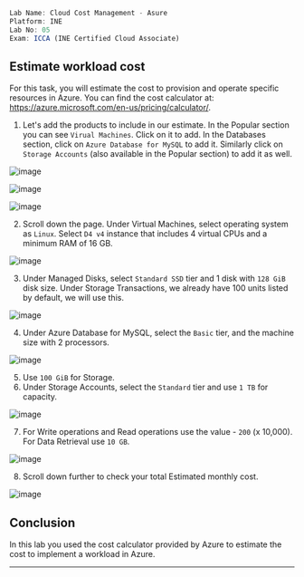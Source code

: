```jsx
Lab Name: Cloud Cost Management - Asure
Platform: INE
Lab No: 05
Exam: ICCA (INE Certified Cloud Associate)
```

## Estimate workload cost

For this task, you will estimate the cost to provision and operate specific resources in Azure. You can find the cost calculator at: https://azure.microsoft.com/en-us/pricing/calculator/.

1. Let's add the products to include in our estimate. In the Popular section you can see `Virual Machines`. Click on it to add. In the Databases section, click on `Azure Database for MySQL` to add it. Similarly click on `Storage Accounts` (also available in the Popular section) to add it as well.

![image](https://github.com/iabdullah215/WriteUps/assets/121729444/1cc873ee-0695-4c2c-b911-616059be5380)

![image](https://github.com/iabdullah215/WriteUps/assets/121729444/c84c689d-9bcd-4e53-9d7e-15367c1e29ab)

![image](https://github.com/iabdullah215/WriteUps/assets/121729444/6d183b28-811d-497c-b0ce-b06f05a26eaa)

2. Scroll down the page. Under Virtual Machines, select operating system as `Linux`. Select `D4 v4` instance that includes 4 virtual CPUs and a minimum RAM of 16 GB.

![image](https://github.com/iabdullah215/WriteUps/assets/121729444/1e0cfbdb-a749-47ba-b26b-9477cb9e3dbe)

3. Under Managed Disks, select `Standard SSD` tier and 1 disk with `128 GiB` disk size. Under Storage Transactions, we already have 100 units listed by default, we will use this.

![image](https://github.com/iabdullah215/WriteUps/assets/121729444/bc6f568a-6ab4-43ca-90f9-34826974285b)

4. Under Azure Database for MySQL, select the `Basic` tier, and the machine size with 2 processors.

![image](https://github.com/iabdullah215/WriteUps/assets/121729444/078a780f-c1e5-47e6-8172-d7b41605cfac)

5. Use `100 GiB` for Storage.
6. Under Storage Accounts, select the `Standard` tier and use `1 TB` for capacity.

![image](https://github.com/iabdullah215/WriteUps/assets/121729444/94ea18e7-6292-465b-aeaf-8fc0f5c51983)

7. For Write operations and Read operations use the value - `200` (x 10,000). For Data Retrieval use `10 GB`.

![image](https://github.com/iabdullah215/WriteUps/assets/121729444/48527bf1-6d4d-4ed1-b6ea-567ba061a17c)

8. Scroll down further to check your total Estimated monthly cost.

![image](https://github.com/iabdullah215/WriteUps/assets/121729444/7700d18b-56ce-4282-8555-b18f5f9916fd)

## Conclusion

In this lab you used the cost calculator provided by Azure to estimate the cost to implement a workload in Azure.

---
